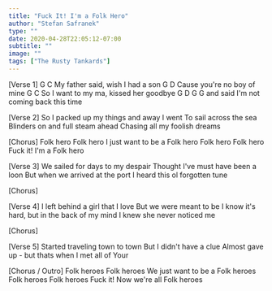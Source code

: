 ```yaml
---
title: "Fuck It! I'm a Folk Hero"
author: "Stefan Safranek"
type: ""
date: 2020-04-28T22:05:12-07:00
subtitle: ""
image: ""
tags: ["The Rusty Tankards"]
---
```


<!-- #### Fuck It! I'm a Folk Hero - The Rusty Tankards -->

[Verse 1]
G				C
My father said, wish I had a son
G					D
Cause you're no boy of mine
G					C
So I want to my ma, kissed her goodbye
G			D		G		G
and said I'm not coming back this time

[Verse 2]
So I packed up my things and away I went
To sail across the sea
Blinders on and full steam ahead
Chasing all my foolish dreams

[Chorus]
Folk hero
Folk hero
I just want to be a
Folk hero
Folk hero
Folk hero
Fuck it! I'm a
Folk hero

[Verse 3]
We sailed for days to my despair
Thought I've must have been a loon
But when we arrived at the port
I heard this ol forgotten tune

[Chorus]

[Verse 4]
I left behind a girl that I love
But we were meant to be
I know it's hard, but in the back of my mind
I knew she never noticed me

[Chorus]

[Verse 5]
Started traveling town to town
But I didn't have a clue
Almost gave up - but thats when
I met all of Your

[Chorus / Outro]
Folk heroes
Folk heroes
We just want to be a
Folk heroes
Folk heroes
Folk heroes
Fuck it! Now we're all
Folk heroes
